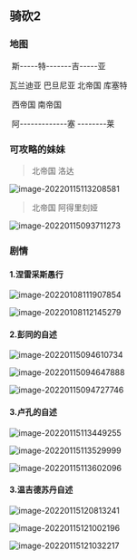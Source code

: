 ## 骑砍2

### 地图

​			          斯-----特-------吉-----亚

瓦兰迪亚  巴旦尼亚        北帝国                库塞特

​							      西帝国   南帝国

​				阿-------------塞 --------莱

### 可攻略的妹妹

> 北帝国 洛达

![image-20220115113208581](https://gitee.com/BossZyy/note_img/raw/master/data/image-20220115113208581.png)

> 北帝国 阿得里刻娅

![image-20220115093711273](https://gitee.com/BossZyy/note_img/raw/master/data/image-20220115093711273.png)

### 剧情

#### 1.涅雷采斯愚行

![image-20220108111907854](https://gitee.com/BossZyy/note_img/raw/master/data/image-20220108111907854.png)

![image-20220108112145279](https://gitee.com/BossZyy/note_img/raw/master/data/image-20220108112145279.png)

#### 2.彭同的自述

![image-20220115094610734](https://gitee.com/BossZyy/note_img/raw/master/data/image-20220115094610734.png)

![image-20220115094647888](https://gitee.com/BossZyy/note_img/raw/master/data/image-20220115094647888.png)

![image-20220115094727746](https://gitee.com/BossZyy/note_img/raw/master/data/image-20220115094727746.png)

#### 3.卢孔的自述

![image-20220115113449255](https://gitee.com/BossZyy/note_img/raw/master/data/image-20220115113449255.png)

![image-20220115113529999](https://gitee.com/BossZyy/note_img/raw/master/data/image-20220115113529999.png)

![image-20220115113602096](https://gitee.com/BossZyy/note_img/raw/master/data/image-20220115113602096.png)

#### 3.温吉德苏丹自述

![image-20220115120813241](https://gitee.com/BossZyy/note_img/raw/master/data/image-20220115120813241.png)

![image-20220115121002196](https://gitee.com/BossZyy/note_img/raw/master/data/image-20220115121002196.png)

![image-20220115121032217](https://gitee.com/BossZyy/note_img/raw/master/data/image-20220115121032217.png)